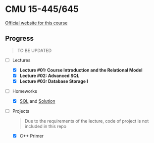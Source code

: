 # CMU 15-445/645

[Official website for this course](https://15445.courses.cs.cmu.edu/fall2021/)

## Progress

> TO BE UPDATED

- [ ] Lectures

  - [x] **Lecture #01: Course Introduction and the Relational Model**
  - [x] **Lecture #02: Advanced SQL**
  - [x] **Lecture #03: Database Storage I**

- [ ] Homeworks

  - [x] [SQL](https://15445.courses.cs.cmu.edu/fall2021/homework1/) and [Solution](./Homeworks/sql)

- [ ] Projects

  > Due to the requirements of the lecture, code of project is not included in this repo

  - [x] C++ Primer